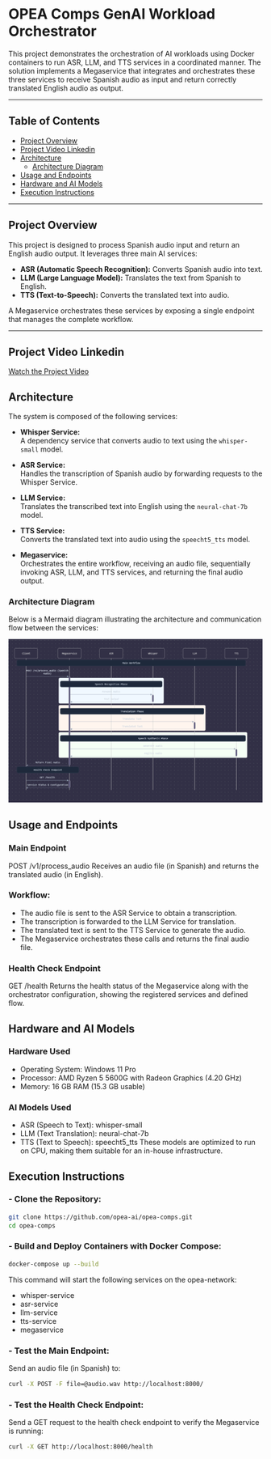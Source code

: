 # OPEA Comps GenAI Workload Orchestrator

This project demonstrates the orchestration of AI workloads using Docker containers to run ASR, LLM, and TTS services in a coordinated manner. The solution implements a Megaservice that integrates and orchestrates these three services to receive Spanish audio as input and return correctly translated English audio as output.

---

## Table of Contents

- [Project Overview](#project-overview)
- [Project Video Linkedin](#project-video-linkedin)
- [Architecture](#architecture)
  - [Architecture Diagram](#architecture-diagram)
- [Usage and Endpoints](#usage-and-endpoints)
- [Hardware and AI Models](#hardware-and-ai-models)
- [Execution Instructions](#execution-instructions)

---

## Project Overview

This project is designed to process Spanish audio input and return an English audio output. It leverages three main AI services:
- **ASR (Automatic Speech Recognition):** Converts Spanish audio into text.
- **LLM (Large Language Model):** Translates the text from Spanish to English.
- **TTS (Text-to-Speech):** Converts the translated text into audio.

A Megaservice orchestrates these services by exposing a single endpoint that manages the complete workflow.

---

## Project Video Linkedin

[Watch the Project Video](https://www.youtube.com/watch?v=FsplQ4NezCo)

## Architecture

The system is composed of the following services:

- **Whisper Service:**  
  A dependency service that converts audio to text using the `whisper-small` model.

- **ASR Service:**  
  Handles the transcription of Spanish audio by forwarding requests to the Whisper Service.

- **LLM Service:**  
  Translates the transcribed text into English using the `neural-chat-7b` model.

- **TTS Service:**  
  Converts the translated text into audio using the `speecht5_tts` model.

- **Megaservice:**  
  Orchestrates the entire workflow, receiving an audio file, sequentially invoking ASR, LLM, and TTS services, and returning the final audio output.

### Architecture Diagram

Below is a Mermaid diagram illustrating the architecture and communication flow between the services:


![Dashboard Screenshot](./arch-diagram-opea.png)

## Usage and Endpoints

### Main Endpoint

 POST /v1/process_audio
 Receives an audio file (in Spanish) and returns the translated audio (in English).

### Workflow:

 - The audio file is sent to the ASR Service to obtain a transcription.
 - The transcription is forwarded to the LLM Service for translation.
 - The translated text is sent to the TTS Service to generate the audio.
 - The Megaservice orchestrates these calls and returns the final audio file.

### Health Check Endpoint

 GET /health
 Returns the health status of the Megaservice along with the orchestrator configuration, showing the registered services and defined flow.

## Hardware and AI Models

### Hardware Used

- Operating System: Windows 11 Pro
- Processor: AMD Ryzen 5 5600G with Radeon Graphics (4.20 GHz)
- Memory: 16 GB RAM (15.3 GB usable)

### AI Models Used

- ASR (Speech to Text): whisper-small
- LLM (Text Translation): neural-chat-7b
- TTS (Text to Speech): speecht5_tts
 These models are optimized to run on CPU, making them suitable for an in-house infrastructure.

## Execution Instructions   

### - Clone the Repository:

```bash
git clone https://github.com/opea-ai/opea-comps.git
cd opea-comps
```

### - Build and Deploy Containers with Docker Compose:

```bash
docker-compose up --build
```

This command will start the following services on the opea-network:

- whisper-service
- asr-service
- llm-service
- tts-service
- megaservice

### - Test the Main Endpoint:

Send an audio file (in Spanish) to:

```bash
curl -X POST -F file=@audio.wav http://localhost:8000/
```

### - Test the Health Check Endpoint:

Send a GET request to the health check endpoint to verify the Megaservice is running:

```bash
curl -X GET http://localhost:8000/health
```
